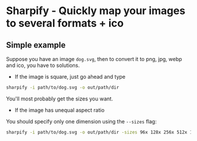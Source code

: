 # Sharpify - Quickly map your images to several formats + ico

## Simple example

Suppose you have an image `dog.svg`, then to convert it to png, jpg, webp and ico, you have to solutions.

- If the image is square, just go ahead and type

```bash
sharpify -i path/to/dog.svg -o out/path/dir
```

You'll most probably get the sizes you want.

- If the image has unequal aspect ratio

You should specify only one dimension using the `--sizes` flag:

```bash
sharpify -i path/to/dog.svg -o out/path/dir -sizes 96x 128x 256x 512x 1096x 2052x
```
